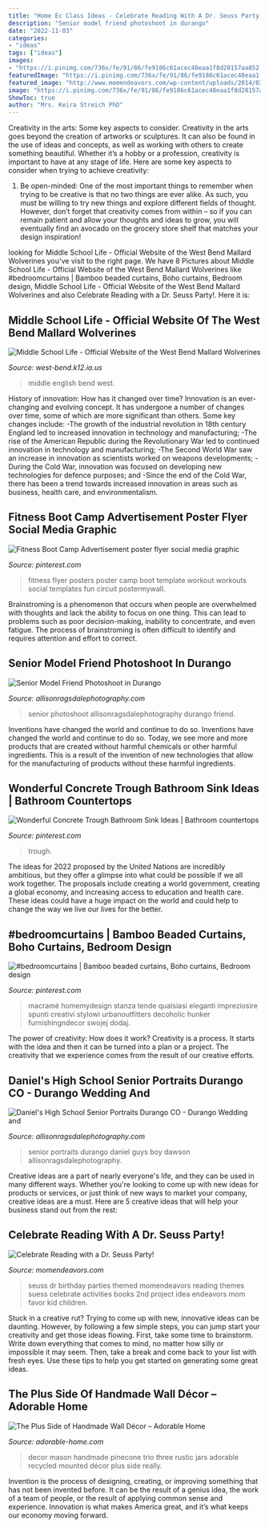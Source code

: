 ```yaml
---
title: "Home Ec Class Ideas - Celebrate Reading With A Dr. Seuss Party!"
description: "Senior model friend photoshoot in durango"
date: "2022-11-03"
categories:
- "ideas"
tags: ["ideas"]
images:
- "https://i.pinimg.com/736x/fe/91/86/fe9186c61acec48eaa1f8d28157aa852.jpg"
featuredImage: "https://i.pinimg.com/736x/fe/91/86/fe9186c61acec48eaa1f8d28157aa852.jpg"
featured_image: "http://www.momendeavors.com/wp-content/uploads/2014/03/Dr.-Seuss-Party-Ideas-626x1024.jpg"
image: "https://i.pinimg.com/736x/fe/91/86/fe9186c61acec48eaa1f8d28157aa852.jpg"
ShowToc: true
author: "Mrs. Keira Streich PhD"
---
```



Creativity in the arts: Some key aspects to consider.
Creativity in the arts goes beyond the creation of artworks or sculptures. It can also be found in the use of ideas and concepts, as well as working with others to create something beautiful. Whether it’s a hobby or a profession, creativity is important to have at any stage of life. Here are some key aspects to consider when trying to achieve creativity: 
1) Be open-minded: One of the most important things to remember when trying to be creative is that no two things are ever alike. As such, you must be willing to try new things and explore different fields of thought. However, don’t forget that creativity comes from within – so if you can remain patient and allow your thoughts and ideas to grow, you will eventually find an avocado on the grocery store shelf that matches your design inspiration!

	

		
looking for Middle School Life - Official Website of the West Bend Mallard Wolverines you've visit to the right page. We have 8 Pictures about Middle School Life - Official Website of the West Bend Mallard Wolverines like #bedroomcurtains | Bamboo beaded curtains, Boho curtains, Bedroom design, Middle School Life - Official Website of the West Bend Mallard Wolverines and also Celebrate Reading with a Dr. Seuss Party!. Here it is:
		
    
## Middle School Life - Official Website Of The West Bend Mallard Wolverines

<img loading=lazy src="http://www.west-bend.k12.ia.us/wp-content/uploads/2019/11/MS-English.jpg" onerror="this.onerror=null;this.src='https://tse1.mm.bing.net/th?id=OIP.TbZsiP9dggX-Z1ioMi5g3AHaE8&amp;pid=15.1';" alt="Middle School Life - Official Website of the West Bend Mallard Wolverines">

_Source: west-bend.k12.ia.us_

>middle english bend west. 

	

History of innovation: How has it changed over time?
Innovation is an ever-changing and evolving concept. It has undergone a number of changes over time, some of which are more significant than others. 
Some key changes include: 
-The growth of the industrial revolution in 18th century England led to increased innovation in technology and manufacturing; 
-The rise of the American Republic during the Revolutionary War led to continued innovation in technology and manufacturing; 
-The Second World War saw an increase in innovation as scientists worked on weapons developments; 
-During the Cold War, innovation was focused on developing new technologies for defence purposes; and 
-Since the end of the Cold War, there has been a trend towards increased innovation in areas such as business, health care, and environmentalism.

    
## Fitness Boot Camp Advertisement Poster Flyer Social Media Graphic

<img loading=lazy src="https://i.pinimg.com/736x/05/07/17/050717e6dc4e72186069b25a91c10bf1--fitness-posters-poster-templates.jpg" onerror="this.onerror=null;this.src='https://tse4.mm.bing.net/th?id=OIP.MZ1QsJojk2tIyWiyr7RHVQHaLH&amp;pid=15.1';" alt="Fitness Boot Camp Advertisement poster flyer social media graphic">

_Source: pinterest.com_

>fitness flyer posters poster camp boot template workout workouts social templates fun circuit postermywall. 

	

Brainstroming is a phenomenon that occurs when people are overwhelmed with thoughts and lack the ability to focus on one thing. This can lead to problems such as poor decision-making, inability to concentrate, and even fatigue. The process of brainstroming is often difficult to identify and requires attention and effort to correct.

    
## Senior Model Friend Photoshoot In Durango

<img loading=lazy src="http://allisonragsdalephotography.com/wp-content/uploads/2014/08/allisonragsdalephotography-9284.jpg" onerror="this.onerror=null;this.src='https://tse3.mm.bing.net/th?id=OIP.OuHJEmnH096Vh2QCDKqQ9QHaLI&amp;pid=15.1';" alt="Senior Model Friend Photoshoot in Durango">

_Source: allisonragsdalephotography.com_

>senior photoshoot allisonragsdalephotography durango friend. 

	

Inventions have changed the world and continue to do so.
Inventions have changed the world and continue to do so. Today, we see more and more products that are created without harmful chemicals or other harmful ingredients. This is a result of the invention of new technologies that allow for the manufacturing of products without these harmful ingredients.

    
## Wonderful Concrete Trough Bathroom Sink Ideas | Bathroom Countertops

<img loading=lazy src="https://i.pinimg.com/736x/fe/91/86/fe9186c61acec48eaa1f8d28157aa852.jpg" onerror="this.onerror=null;this.src='https://tse3.mm.bing.net/th?id=OIP.b6aUz_kTXMbU_66gZSM6VQHaJ3&amp;pid=15.1';" alt="Wonderful Concrete Trough Bathroom Sink Ideas | Bathroom countertops">

_Source: pinterest.com_

>trough. 

	

The ideas for 2022 proposed by the United Nations are incredibly ambitious, but they offer a glimpse into what could be possible if we all work together. The proposals include creating a world government, creating a global economy, and increasing access to education and health care. These ideas could have a huge impact on the world and could help to change the way we live our lives for the better.

    
## #bedroomcurtains | Bamboo Beaded Curtains, Boho Curtains, Bedroom Design

<img loading=lazy src="https://i.pinimg.com/736x/0d/b8/65/0db86570fc7eee08a30f5b99103d118b.jpg" onerror="this.onerror=null;this.src='https://tse1.mm.bing.net/th?id=OIP.nd5CsCFkA-iZou5WyumXiQHaLH&amp;pid=15.1';" alt="#bedroomcurtains | Bamboo beaded curtains, Boho curtains, Bedroom design">

_Source: pinterest.com_

>macramé homemydesign stanza tende qualsiasi eleganti impreziosire spunti creativi stylowi urbanoutfitters decoholic hunker furnishingndecor swojej dodaj. 

	

The power of creativity: How does it work?
Creativity is a process. It starts with the idea and then it can be turned into a plan or a project. The creativity that we experience comes from the result of our creative efforts.

    
## Daniel&#039;s High School Senior Portraits Durango CO - Durango Wedding And

<img loading=lazy src="https://allisonragsdalephotography.com/wp-content/uploads/2014/12/DSC5309.jpg" onerror="this.onerror=null;this.src='https://tse1.mm.bing.net/th?id=OIP.IVuEEQ1KTgzssfLC9Mls5QHaLI&amp;pid=15.1';" alt="Daniel&#039;s High School Senior Portraits Durango CO - Durango Wedding and">

_Source: allisonragsdalephotography.com_

>senior portraits durango daniel guys boy dawson allisonragsdalephotography. 

	

Creative ideas are a part of nearly everyone's life, and they can be used in many different ways. Whether you're looking to come up with new ideas for products or services, or just think of new ways to market your company, creative ideas are a must. Here are 5 creative ideas that will help your business stand out from the rest: 

    
## Celebrate Reading With A Dr. Seuss Party!

<img loading=lazy src="http://www.momendeavors.com/wp-content/uploads/2014/03/Dr.-Seuss-Party-Ideas-626x1024.jpg" onerror="this.onerror=null;this.src='https://tse1.mm.bing.net/th?id=OIP.ANzWHvNho0_P5svrwIgX_gHaMH&amp;pid=15.1';" alt="Celebrate Reading with a Dr. Seuss Party!">

_Source: momendeavors.com_

>seuss dr birthday parties themed momendeavors reading themes suess celebrate activities books 2nd project idea endeavors mom favor kid children. 

	

Stuck in a creative rut? Trying to come up with new, innovative ideas can be daunting. However, by following a few simple steps, you can jump start your creativity and get those ideas flowing. First, take some time to brainstorm. Write down everything that comes to mind, no matter how silly or impossible it may seem. Then, take a break and come back to your list with fresh eyes. Use these tips to help you get started on generating some great ideas.

    
## The Plus Side Of Handmade Wall Décor – Adorable Home

<img loading=lazy src="https://adorable-home.com/wp-content/uploads/2016/01/Handmade-Wall-Decor-6.jpg" onerror="this.onerror=null;this.src='https://tse2.mm.bing.net/th?id=OIP.557gFOovX64xKkliTR2aTgHaEf&amp;pid=15.1';" alt="The Plus Side of Handmade Wall Décor – Adorable Home">

_Source: adorable-home.com_

>decor mason handmade pinecone trio three rustic jars adorable recycled mounted décor plus side really. 

	

Invention is the process of designing, creating, or improving something that has not been invented before. It can be the result of a genius idea, the work of a team of people, or the result of applying common sense and experience. Innovation is what makes America great, and it’s what keeps our economy moving forward.

